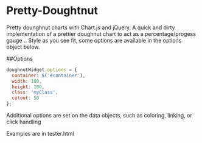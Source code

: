 # Pretty-Doughtnut
Pretty dounghnut charts with Chart.js and jQuery. A quick and dirty implementation of a prettier doughnut chart to act as a percentage/progess gauge
..
Style as you see fit, some options are available in the options object below. 

##Options
```javascript
doughnutWidget.options = {
  container: $('#container'),
  width: 100,
  height: 100,
  class: 'myClass',
  cutout: 50
};
```

Additional options are set on the data objects, such as coloring, linking, or click handling

Examples are in tester.html
